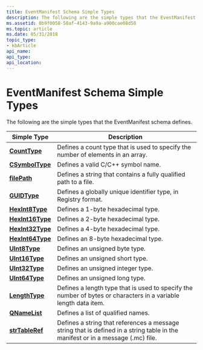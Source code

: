 ```yaml
---
title: EventManifest Schema Simple Types
description: The following are the simple types that the EventManifest schema defines.
ms.assetid: 0b9f0058-58af-4143-9a9a-a900cae08d58
ms.topic: article
ms.date: 05/31/2018
topic_type: 
- kbArticle
api_name: 
api_type: 
api_location: 
---
```


# EventManifest Schema Simple Types

The following are the simple types that the EventManifest schema defines.



| Simple Type                                                       | Description                                                                                                                                |
|-------------------------------------------------------------------|--------------------------------------------------------------------------------------------------------------------------------------------|
| [**CountType**](eventmanifestschema-counttype-simpletype.md)     | Defines a count type that is used to specify the number of elements in an array.<br/>                                                |
| [**CSymbolType**](eventmanifestschema-csymboltype-simpletype.md) | Defines a valid C/C++ symbol name.<br/>                                                                                              |
| [**filePath**](eventmanifestschema-filepath-simpletype.md)       | Defines a string that contains a fully qualified path to a file.<br/>                                                                |
| [**GUIDType**](eventmanifestschema-guidtype-simpletype.md)       | Defines a globally unique identifier type, in Registry format.<br/>                                                                  |
| [**HexInt8Type**](eventmanifestschema-hex8type-simpletype.md)    | Defines a 1-byte hexadecimal type.<br/>                                                                                              |
| [**HexInt16Type**](eventmanifestschema-hex16type-simpletype.md)  | Defines a 2-byte hexadecimal type.<br/>                                                                                              |
| [**HexInt32Type**](eventmanifestschema-hex32type-simpletype.md)  | Defines a 4-byte hexadecimal type.<br/>                                                                                              |
| [**HexInt64Type**](eventmanifestschema-hex64type-simpletype.md)  | Defines an 8-byte hexadecimal type.<br/>                                                                                             |
| [**UInt8Type**](eventmanifestschema-hexint8type-simpletype.md)   | Defines an unsigned byte type.<br/>                                                                                                  |
| [**UInt16Type**](eventmanifestschema-hexint16type-simpletype.md) | Defines an unsigned short type.<br/>                                                                                                 |
| [**UInt32Type**](eventmanifestschema-hexint32type-simpletype.md) | Defines an unsigned integer type.<br/>                                                                                               |
| [**UInt64Type**](eventmanifestschema-hexint64type-simpletype.md) | Defines an unsigned long type.<br/>                                                                                                  |
| [**LengthType**](eventmanifestschema-lengthtype-simpletype.md)   | Defines a length type that is used to specify the number of bytes or characters in a variable length data item.<br/>                 |
| [**QNameList**](eventmanifestschema-qnamelist-simpletype.md)     | Defines a list of qualified names.<br/>                                                                                              |
| [**strTableRef**](eventmanifestschema-strtableref-simpletype.md) | Defines a string that references a message string that is defined in a string table in the manifest or in a message (.mc) file.<br/> |



 

 

 





